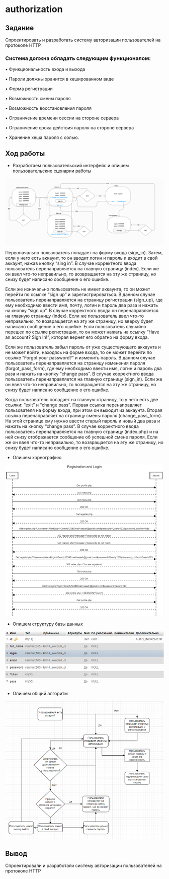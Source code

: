 # authorization
## Задание
Спроектировать и разработать систему авторизации пользователей на протоколе HTTP
### Система должна обладать следующим функционалом:

•	Функциональность входа и выхода

•	Пароли должны хранится в хешированном виде

•	Форма регистрации 

•	Возможность смены пароля 

•	Возможность восстановления пароля 

•	Ограничение времени сессии на стороне сервера 

•	Ограничение срока действия пароля на стороне сервера 

•	Хранение хеша пароля с солью.

## Ход работы
- Разработаем пользовательский интерфейс и опишем пользовательские сценарии работы

![Рис. 1 - Интерфейс](https://github.com/Ponixs/authorization/blob/main/0.png)

Первоначально пользователь попадает на форму входа (sign_in). Затем, если у него есть аккаунт, то он вводит логин и пароль и входит в свой аккаунт, нажав кнопку “sing in”. В случае корректного ввода пользователь перенаправляется на главную страницу (index). Если же он ввел что-то неправильно, то возвращается на эту же страницу, но снизу будет написано сообщение о его ошибке.

Если же изначально пользователь не имеет аккаунта, то он может перейти по ссылке “sign up” и зарегистрироваться. В данном случае пользователь перенаправляется на страницу регистрации (sign_up), где ему необходимо ввести имя, почту, логин и пароль два раза и нажать на кнопку “sign up”. В случае корректного ввода он перенаправляется на главную страницу (index). Если же пользователь ввел что-то неправильно, то возвращается на эту же страницу, но вверху будет написано сообщение о его ошибке. Если пользователь случайно перешел по ссылке регистрации, то он может нажать на ссылку “Have an account? Sign In!”, которая вернет его обратно на форму входа.

Если же пользователь забыл пароль от уже существующего аккаунта и не может войти, находясь на форме входа, то он может перейти по ссылке “Forgot your password?” и изменить пароль. В данном случае пользователь перенаправляется на страницу изменения пароля (forgot_pass_form), где ему необходимо ввести имя, логин и пароль два раза и нажать на кнопку “change pass”. В случае корректного ввода пользователь перенаправляется на главную страницу (sign_in). Если же он ввел что-то неправильно, то возвращается на эту же страницу, но снизу будет написано сообщение о его ошибке.

Когда пользователь попадает на главную страницу, то у него есть две ссылки: “exit” и “change pass”. Первая ссылка перенаправляет пользователя на форму входа, при этом он выходит из аккаунта. Вторая ссылка перенаправляет на страницу смены пароля (change_pass_form). На этой странице ему нужно ввести старый пароль и новый два раза и нажать на кнопку “change pass”. В случае корректного ввода пользователь перенаправляется на главную страницу (index.php) и на ней снизу отображается сообщение об успешной смене пароля. Если же он ввел что-то неправильно, то возвращается на эту же страницу, но снизу будет написано сообщение о его ошибке.


- Опишем хореографию

![Рис. 2 - Хореография](https://github.com/Ponixs/authorization/blob/main/1.png)
- Опишем структуру базы данных

![Рис. 3 - База данных](https://github.com/Ponixs/authorization/blob/main/base.png)

- Опишем общий алгоритм
 
 ![](https://github.com/Ponixs/authorization/blob/main/2.png)


## Вывод
Спроектировали и разработали систему авторизации пользователей на протоколе HTTP
